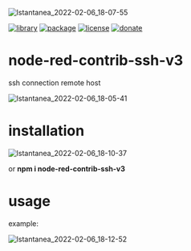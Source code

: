 ![Istantanea_2022-02-06_18-07-55](https://user-images.githubusercontent.com/68069659/152692226-9d7e81d2-0d1d-4aa5-a3cd-dc803d9b3202.png)

[![library](https://img.shields.io/badge/library-nodered-red)](https://flows.nodered.org/node/node-red-contrib-ssh-v3)
[![package](https://img.shields.io/badge/package-npm-success)](https://www.npmjs.com/package/node-red-contrib-ssh-v3)
[![license](https://img.shields.io/badge/license-Apache--2.0-yellowgreen)](https://apache.org/licenses/LICENSE-2.0)
[![donate](https://img.shields.io/badge/donate-wango-blue)](https://www.wango.org/donate.aspx)

# node-red-contrib-ssh-v3

ssh connection remote host

![Istantanea_2022-02-06_18-05-41](https://user-images.githubusercontent.com/68069659/152692171-867b60a5-bbfc-4d0a-8334-f7e5e45bd839.png)



# installation

![Istantanea_2022-02-06_18-10-37](https://user-images.githubusercontent.com/68069659/152692337-0e6ade2f-c913-4104-b157-6bb336ebbe9f.png)

or **npm i node-red-contrib-ssh-v3**

# usage

example:

![Istantanea_2022-02-06_18-12-52](https://user-images.githubusercontent.com/68069659/152692413-680c0c96-3b5f-4a8f-8689-4254b9b637b6.png)
